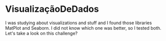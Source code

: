 # VisualizaçãoDeDados
I was studying about visualizations and stuff and I found those libraries MatPlot and Seaborn. I did not know which one was better, so I tested both. Let's take a look on this challenge?
